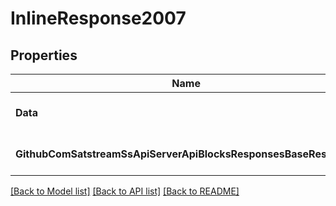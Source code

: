 # InlineResponse2007

## Properties
Name | Type | Description | Notes
------------ | ------------- | ------------- | -------------
**Data** | [***ResponsesGetFeesResponse**](responses.GetFeesResponse.md) |  | [optional] [default to null]
**GithubComSatstreamSsApiServerApiBlocksResponsesBaseResponse** | [***GithubComSatstreamSsApiServerApiBlocksResponsesBaseResponse**](github_com_satstream_ss-api_server_api_blocks_responses.BaseResponse.md) |  | [optional] [default to null]

[[Back to Model list]](../README.md#documentation-for-models) [[Back to API list]](../README.md#documentation-for-api-endpoints) [[Back to README]](../README.md)


